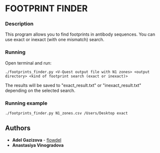 # FOOTPRINT FINDER

### Description

This program allows you to find footprints in antibody sequences. You can use exact or inexact (with one mismatch) search. 

### Running

Open terminal and run:
```
./footprints_finder.py <V-Quest output file with N1 zones> <output directory> <kind of footprint search (exact or inexact)>
```
The results will be saved to "exact_result.txt" or "inexact_result.txt" depending on the selected search.

### Running example
```
./footprints_finder.py N1_zones.csv /Users/Desktop exact
```

## Authors

* **Adel Gazizova** - [flowdel](https://github.com/flowdel)
* **Anastasiya Vinogradova** 
